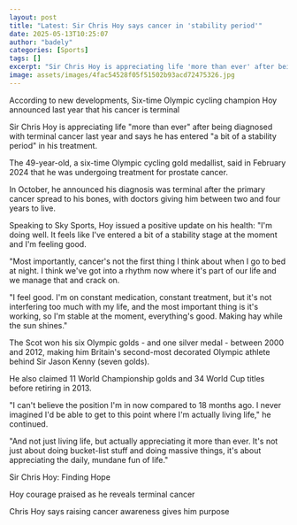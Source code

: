 ```yaml
---
layout: post
title: "Latest: Sir Chris Hoy says cancer in 'stability period'"
date: 2025-05-13T10:25:07
author: "badely"
categories: [Sports]
tags: []
excerpt: "Sir Chris Hoy is appreciating life 'more than ever' after being diagnosed with terminal cancer last year and says he has entered 'a bit of a stability"
image: assets/images/4fac54528f05f51502b93acd72475326.jpg
---
```


According to new developments, Six-time Olympic cycling champion Hoy announced last year that his cancer is terminal

Sir Chris Hoy is appreciating life "more than ever" after being diagnosed with terminal cancer last year and says he has entered "a bit of a stability period" in his treatment.

The 49-year-old, a six-time Olympic cycling gold medallist, said in February 2024 that he was undergoing treatment for prostate cancer.

In October, he announced his diagnosis was terminal after the primary cancer spread to his bones, with doctors giving him between two and four years to live.

Speaking to Sky Sports, Hoy issued a positive update on his health: "I'm doing well. It feels like I've entered a bit of a stability stage at the moment and I'm feeling good.

"Most importantly, cancer's not the first thing I think about when I go to bed at night. I think we've got into a rhythm now where it's part of our life and we manage that and crack on.

"I feel good. I'm on constant medication, constant treatment, but it's not interfering too much with my life, and the most important thing is it's working, so I'm stable at the moment, everything's good. Making hay while the sun shines."

The Scot won his six Olympic golds - and one silver medal - between 2000 and 2012, making him Britain's second-most decorated Olympic athlete behind Sir Jason Kenny (seven golds).

He also claimed 11 World Championship golds and 34 World Cup titles before retiring in 2013.

"I can't believe the position I'm in now compared to 18 months ago. I never imagined I'd be able to get to this point where I'm actually living life," he continued.

"And not just living life, but actually appreciating it more than ever. It's not just about doing bucket-list stuff and doing massive things, it's about appreciating the daily, mundane fun of life."

Sir Chris Hoy: Finding Hope

Hoy courage praised as he reveals terminal cancer

Chris Hoy says raising cancer awareness gives him purpose

